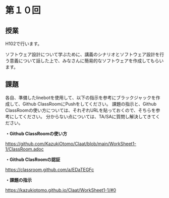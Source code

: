 # 第１０回

## 授業
H102で行います。

ソフトウェア設計について学ぶために、講義のシナリオとソフトウェア設計を行う意義について話した上で、みなさんに簡易的なソフトウェアを作成してもらいます。

## 課題
各自、準備したlinebotを使用して、以下の指示を参考にブラックジャックを作成して、Github ClassRoomにPushをしてください。
課題の指示と、Github ClassRoomの使い方については、それぞれURLを貼っておくので、そちらを参考にしてください。
分からない点については、TA/SAに質問し解決してきてください。

**・Github ClassRoomの使い方**

https://github.com/KazukiOtomo/Claat/blob/main/WorkSheet1-1/ClassRoom.adoc

**・Github ClasRoomの認証**

https://classroom.github.com/a/EDaTEGFc

**・課題の指示**

https://kazukiotomo.github.io/Claat/WorkSheet1-1/#0


